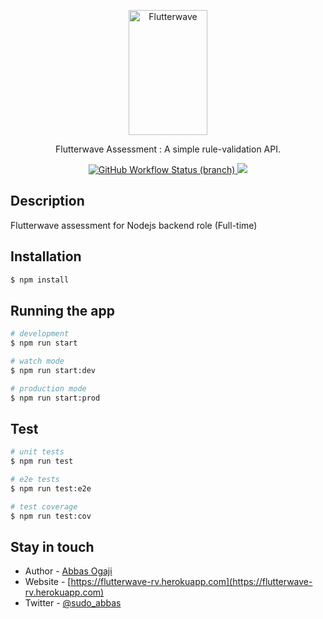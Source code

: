 <p align="center">
    <img title="Flutterwave" height="200" src="https://flutterwave.com/images/logo-colored.svg" width="50%"/>
</p>

  <p align="center">Flutterwave Assessment : A simple rule-validation API.</p>
  <p align="center">

  <a href="https://flutterwave-rv.herokuapp.com" target="_blank">
    <img alt="GitHub Workflow Status (branch)" src="https://img.shields.io/github/workflow/status/abbasogaji/flutterwave-rv/CI/master">
  </a>
    <a href="https://codecov.io/gh/abbasogaji/nst-kimixbond">
      <img src="https://codecov.io/gh/abbasogaji/nst-kimixbond/branch/master/graph/badge.svg?token=QQC95CIAOR" />
    </a>
   </p>

## Description
Flutterwave assessment for Nodejs backend role (Full-time)

## Installation

```bash
$ npm install
```

## Running the app

```bash
# development
$ npm run start

# watch mode
$ npm run start:dev

# production mode
$ npm run start:prod
```

## Test

```bash
# unit tests
$ npm run test

# e2e tests
$ npm run test:e2e

# test coverage
$ npm run test:cov
```

## Stay in touch

- Author - [Abbas Ogaji](https://abbasogaji.dev)
- Website - [https://flutterwave-rv.herokuapp.com](https://flutterwave-rv.herokuapp.com)
- Twitter - [@sudo_abbas](https://twitter.com/sudo_abbas)